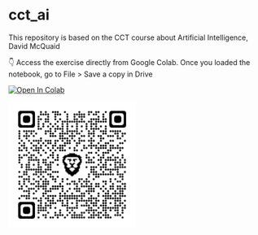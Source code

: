 # cct_ai
This repository is based on the CCT course about Artificial Intelligence, David McQuaid

👇 Access the exercise directly from Google Colab. Once you loaded the notebook, go to File > Save a copy in Drive

[![Open In Colab](https://colab.research.google.com/assets/colab-badge.svg)](https://colab.research.google.com/drive/1BxlHMaNClGOoXURrFjeCYCFWqkHsNXCG?usp=sharing)

<img src="cct_ai_exercise_week8.png" alt="QR Code for google colab - exercise week 8" width="250"/>


